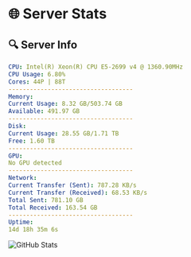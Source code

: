 # 🌐 Server Stats
## 🔍 Server Info
```yaml
CPU: Intel(R) Xeon(R) CPU E5-2699 v4 @ 1360.90MHz
CPU Usage: 6.80%
Cores: 44P | 88T
-----------------------------------
Memory:
Current Usage: 8.32 GB/503.74 GB
Available: 491.97 GB
-----------------------------------
Disk:
Current Usage: 28.55 GB/1.71 TB
Free: 1.60 TB
-----------------------------------
GPU:
No GPU detected
-----------------------------------
Network:
Current Transfer (Sent): 787.28 KB/s
Current Transfer (Received): 68.53 KB/s
Total Sent: 781.10 GB
Total Received: 163.54 GB
-----------------------------------
Uptime:
14d 18h 35m 6s
```
![GitHub Stats](https://img.shields.io/badge/Updated-2025-05-04_11:43:54-blue)